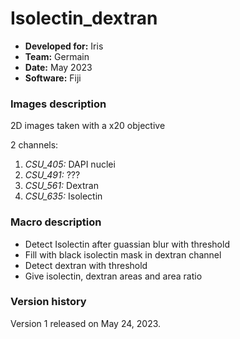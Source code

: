 # Isolectin_dextran

* **Developed for:** Iris
* **Team:** Germain
* **Date:** May 2023
* **Software:** Fiji

### Images description

2D images taken with a x20 objective

2 channels:
  1. *CSU_405:* DAPI nuclei
  2. *CSU_491:* ???
  3. *CSU_561:* Dextran
  4. *CSU_635:* Isolectin

### Macro description

* Detect Isolectin after guassian blur with threshold
* Fill with black isolectin mask in dextran channel
* Detect dextran with threshold
* Give isolectin, dextran areas and area ratio

### Version history

Version 1 released on May 24, 2023.
